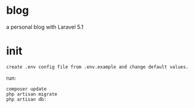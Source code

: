 # blog
a personal blog with Laravel 5.1


# init
    create .env config file from .env.example and change default values.
run:

    composer update
    php artisan migrate
    php artisan db:
    
